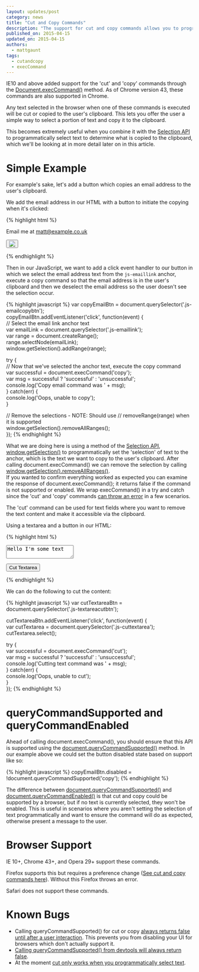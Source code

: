 ```yaml
---
layout: updates/post
category: news
title: "Cut and Copy Commands"
description: "The support for cut and copy commands allows you to programmatically cut and copy selected text to the users clipboard"
published_on: 2015-04-15
updated_on: 2015-04-15
authors:
  - mattgaunt
tags:
  - cutandcopy
  - execCommand
---
```


IE10 and above added support for the 'cut' and 'copy' commands through the
[Document.execCommand()](https://www.google.com/url?q=https%3A%2F%2Fdeveloper.mozilla.org%2Fen-US%2Fdocs%2FWeb%2FAPI%2FDocument%2FexecCommand&sa=D&sntz=1&usg=AFQjCNGXS6fCPqMRGr1_NECYZuxIOyVURg)
method. As of Chrome version 43, these commands are also supported in Chrome.

Any text selected in the browser when one of these commands is executed will be
cut or copied to the user's clipboard. This lets you offer the user a simple way
to select a portion of text and copy it to the clipboard.

This becomes extremely useful when you combine it with the [Selection
API](https://developer.mozilla.org/en-US/docs/Web/API/Selection) to
programmatically select text to determine what is copied to the clipboard, which
we'll be looking at in more detail later on in this article.

# Simple Example

For example's sake, let's add a button which copies an email address to the
user's clipboard.

We add the email address in our HTML with a button to initiate the copying when it's clicked:

{% highlight html %}
<p>Email me at <a class="js-emaillink" href="mailto:matt@example.co.uk">matt@example.co.uk</a></p>

<p><button class="js-emailcopybtn"><img src="./images/copy-icon.png" /></button></p>
{% endhighlight %}

Then in our JavaScript, we want to add a click event handler to our button in
which we select the email address text from the `js-emaillink` anchor, execute a copy
command so that the email address is in the user's clipboard and then we
deselect the email address so the user doesn't see the selection occur.

{% highlight javascript %}
var copyEmailBtn = document.querySelector('.js-emailcopybtn');  
copyEmailBtn.addEventListener('click', function(event) {  
  // Select the email link anchor text  
  var emailLink = document.querySelector('.js-emaillink');  
  var range = document.createRange();  
  range.selectNode(emailLink);  
  window.getSelection().addRange(range);  

  try {  
    // Now that we've selected the anchor text, execute the copy command  
    var successful = document.execCommand('copy');  
    var msg = successful ? 'successful' : 'unsuccessful';  
    console.log('Copy email command was ' + msg);  
  } catch(err) {  
    console.log('Oops, unable to copy');  
  }  

  // Remove the selections - NOTE: Should use
  // removeRange(range) when it is supported  
  window.getSelection().removeAllRanges();  
});
{% endhighlight %}

What we are doing here is using a method of the [Selection
API](https://developer.mozilla.org/en-US/docs/Web/API/Selection),
[window.getSelection()](https://developer.mozilla.org/en-US/docs/Web/API/Window/getSelection)
to programmatically set the 'selection' of text to the anchor, which is the text we
want to copy to the user's clipboard. After calling document.execCommand() we
can remove the selection by calling
[window.getSelection().removeAllRanges()](https://developer.mozilla.org/en-US/docs/Web/API/Selection/removeAllRanges).  
If you wanted to confirm everything worked as expected you can examine the
response of document.execCommand(); it returns false if the command is not
supported or enabled. We wrap execCommand() in a try and catch since the 'cut'
and 'copy' commands [can throw an
error](https://dvcs.w3.org/hg/editing/raw-file/tip/editing.html#the-copy-command)
in a few scenarios.

The 'cut' command can be used for text fields where you want to remove the text
content and make it accessible via the clipboard.

Using a textarea and a button in our HTML:

{% highlight html %}
<p><textarea class="js-cuttextarea">Hello I'm some text</textarea></p>

<p><button class="js-textareacutbtn" disable>Cut Textarea</button></p>
{% endhighlight %}

We can do the following to cut the content:

{% highlight javascript %}
var cutTextareaBtn = document.querySelector('.js-textareacutbtn');

cutTextareaBtn.addEventListener('click', function(event) {  
  var cutTextarea = document.querySelector('.js-cuttextarea');  
  cutTextarea.select();

  try {  
    var successful = document.execCommand('cut');  
    var msg = successful ? 'successful' : 'unsuccessful';  
    console.log('Cutting text command was ' + msg);  
  } catch(err) {  
    console.log('Oops, unable to cut');  
  }  
});
{% endhighlight %}

# queryCommandSupported and queryCommandEnabled

Ahead of calling document.execCommand(), you should ensure that this API is
supported using the
[document.queryCommandSupported()](https://developer.mozilla.org/en-US/docs/Web/API/Document/queryCommandSupported)
method. In our example above we could set the button disabled state based on
support like so:

{% highlight javascript %}
copyEmailBtn.disabled = !document.queryCommandSupported('copy');
{% endhighlight %}

The difference between
[document.queryCommandSupported()](https://dvcs.w3.org/hg/editing/raw-file/tip/editing.html#querycommandsupported())
and
[document.queryCommandEnabled()](https://dvcs.w3.org/hg/editing/raw-file/tip/editing.html#querycommandenabled())
is that cut and copy could be supported by a browser, but if no text is currently selected, they won't be enabled. This is useful in scenarios where you aren't
setting the selection of text programmatically and want to ensure the command
will do as expected, otherwise present a message to the user.

# Browser Support

IE 10+, Chrome 43+, and Opera 29+ support these commands.

Firefox supports this but requires a preference change ([See cut and
copy commands
here](https://developer.mozilla.org/en-US/docs/Web/API/Document/execCommand)).
Without this Firefox throws an error.

Safari does not support these commands.

# Known Bugs

* Calling queryCommandSupported() for cut or copy [always returns false until after a user interaction](//crbug.com/476508).
  This prevents you from disabling your UI for browsers which don't actually
  support it.
* [Calling queryCommandSupported() from devtools will always return
  false](//crbug.com/475868).
* At the moment [cut only works when you programmatically select
  text](//crbug.com/476848).
